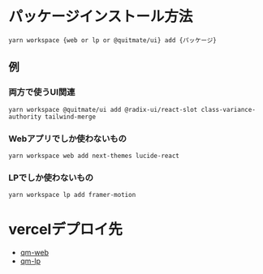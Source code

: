 # パッケージインストール方法
``yarn workspace {web or lp or @quitmate/ui} add {パッケージ}``
## 例
### 両方で使うUI関連
``yarn workspace @quitmate/ui add @radix-ui/react-slot class-variance-authority tailwind-merge``
### Webアプリでしか使わないもの
``yarn workspace web add next-themes lucide-react``
### LPでしか使わないもの
``yarn workspace lp add framer-motion``

# vercelデプロイ先
- [qm-web](https://qm-web.vercel.app/)
- [qm-lp](https://qm-lp.vercel.app/)